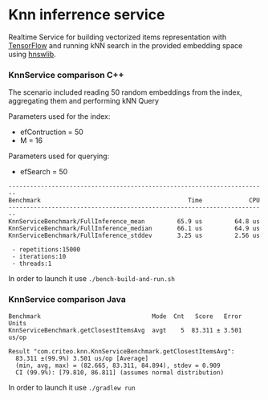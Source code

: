 # Knn inferrence service

Realtime Service for building vectorized items representation with [TensorFlow](https://www.tensorflow.org/) and running kNN search in the provided
embedding space using [hnswlib](https://github.com/nmslib/hnswlib).

### KnnService comparison C++

The scenario included reading 50 random embeddings from the index, aggregating them and performing kNN Query

Parameters used for the index:
 * efContruction = 50
 * M = 16

Parameters used for querying:
 * efSearch = 50

```
------------------------------------------------------------------------
Benchmark                                         Time             CPU
------------------------------------------------------------------------
KnnServiceBenchmark/FullInference_mean         65.9 us         64.8 us
KnnServiceBenchmark/FullInference_median       66.1 us         64.9 us
KnnServiceBenchmark/FullInference_stddev       3.25 us         2.56 us

 - repetitions:15000
 - iterations:10
 - threads:1
```
In order to launch it use `./bench-build-and-run.sh`

### KnnService comparison Java

```
Benchmark                               Mode  Cnt   Score   Error  Units
KnnServiceBenchmark.getClosestItemsAvg  avgt    5  83.311 ± 3.501  us/op

Result "com.criteo.knn.KnnServiceBenchmark.getClosestItemsAvg":
  83.311 ±(99.9%) 3.501 us/op [Average]
  (min, avg, max) = (82.665, 83.311, 84.894), stdev = 0.909
  CI (99.9%): [79.810, 86.811] (assumes normal distribution)
```
In order to launch it use `./gradlew run`